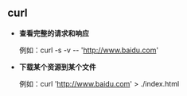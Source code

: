 ## curl

* **查看完整的请求和响应**

  例如：curl -s -v -- 'http://www.baidu.com'

* **下载某个资源到某个文件**

  例如：curl 'http://www.baidu.com' > ./index.html